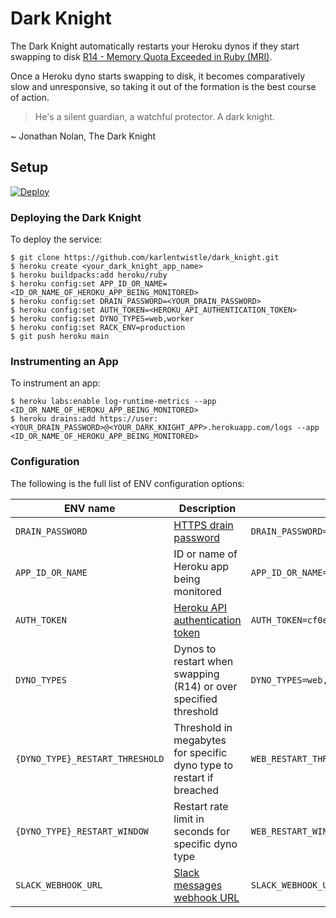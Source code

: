 # Dark Knight

The Dark Knight automatically restarts your Heroku dynos if they start swapping to disk [R14 - Memory Quota Exceeded in Ruby (MRI)](https://devcenter.heroku.com/articles/ruby-memory-use).

Once a Heroku dyno starts swapping to disk, it becomes comparatively slow and unresponsive, so taking it out of the formation is the best course of action.

> He's a silent guardian, a watchful protector. A dark knight.

~ Jonathan Nolan, The Dark Knight

## Setup

[![Deploy](https://www.herokucdn.com/deploy/button.svg)](https://heroku.com/deploy?template=https://github.com/karlentwistle/dark_knight)

### Deploying the Dark Knight

To deploy the service:

    $ git clone https://github.com/karlentwistle/dark_knight.git
    $ heroku create <your_dark_knight_app_name>
    $ heroku buildpacks:add heroku/ruby
    $ heroku config:set APP_ID_OR_NAME=<ID_OR_NAME_OF_HEROKU_APP_BEING_MONITORED>
    $ heroku config:set DRAIN_PASSWORD=<YOUR_DRAIN_PASSWORD>
    $ heroku config:set AUTH_TOKEN=<HEROKU_API_AUTHENTICATION_TOKEN>
    $ heroku config:set DYNO_TYPES=web,worker
    $ heroku config:set RACK_ENV=production
    $ git push heroku main

### Instrumenting an App

To instrument an app:

    $ heroku labs:enable log-runtime-metrics --app <ID_OR_NAME_OF_HEROKU_APP_BEING_MONITORED>
    $ heroku drains:add https://user:<YOUR_DRAIN_PASSWORD>@<YOUR_DARK_KNIGHT_APP>.herokuapp.com/logs --app <ID_OR_NAME_OF_HEROKU_APP_BEING_MONITORED>

### Configuration

The following is the full list of ENV configuration options:

| ENV name | Description | Example | Default | Required |
|---|---|---|---|---|
| `DRAIN_PASSWORD` | [HTTPS drain password](https://devcenter.heroku.com/articles/log-drains#https-drains)  | `DRAIN_PASSWORD=password` | N/A |✅ |
| `APP_ID_OR_NAME` | ID or name of Heroku app being monitored | `APP_ID_OR_NAME=whatismyip` | N/A | ✅ |
| `AUTH_TOKEN` | [Heroku API authentication token](https://devcenter.heroku.com/articles/platform-api-quickstart#authentication) | `AUTH_TOKEN=cf0e05d9-4eca-4948-a012-b91fe9704bab` | N/A | ✅ |
| `DYNO_TYPES` | Dynos to restart when swapping (R14) or over specified threshold | `DYNO_TYPES=web,worker` | `web` | ❌ |
| `{DYNO_TYPE}_RESTART_THRESHOLD` | Threshold in megabytes for specific dyno type to restart if breached | `WEB_RESTART_THRESHOLD=1024` | Dyno memory quota | ❌ |
| `{DYNO_TYPE}_RESTART_WINDOW` | Restart rate limit in seconds for specific dyno type | `WEB_RESTART_WINDOW=300` | 10 minutes (`600`) | ❌ |
| `SLACK_WEBHOOK_URL` | [Slack messages webhook URL](https://api.slack.com/messaging/webhooks) | `SLACK_WEBHOOK_URL=https://hooks.slack.com/services/top/secret/password` | N/A | ❌ |
